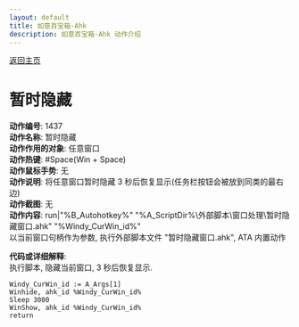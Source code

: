 ```yaml
---
layout: default
title: 如意百宝箱-Ahk
description: 如意百宝箱-Ahk 动作介绍
---
```

<link rel="stylesheet" href="../Actions/css/atom-one-light.min.css">
<script src="../Actions/js/highlight.min.js"></script>
<script>hljs.highlightAll();</script>

[返回主页](../index.md)

# [](#header-2) 暂时隐藏

**动作编号**: 1437  
**动作名称**: 暂时隐藏  
**动作作用的对象**: 任意窗口  
**动作热键**: #Space(Win + Space)  
**动作鼠标手势**: 无  
**动作说明**: 将任意窗口暂时隐藏 3 秒后恢复显示(任务栏按钮会被放到同类的最右边)  
**动作截图**: 无  
**动作内容**: run|"%B_Autohotkey%" "%A_ScriptDir%\外部脚本\窗口处理\暂时隐藏窗口.ahk" "%Windy_CurWin_id%"  
以当前窗口句柄作为参数, 执行外部脚本文件 "暂时隐藏窗口.ahk", ATA 内置动作  

**代码或详细解释**:  
执行脚本, 隐藏当前窗口, 3 秒后恢复显示.  

```Autohotkey
Windy_CurWin_id := A_Args[1]
Winhide, ahk_id %Windy_CurWin_id%
Sleep 3000
WinShow, ahk_id %Windy_CurWin_id%
return
```